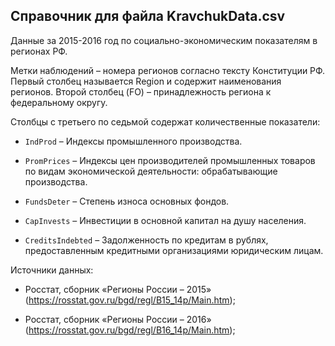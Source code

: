 ﻿## Справочник для файла **KravchukData.csv**

Данные за 2015-2016 год по социально-экономическим показателям в регионах РФ.

Метки наблюдений – номера регионов согласно тексту Конституции РФ. Первый столбец называется Region и содержит наименования регионов. Второй столбец (FO) – принадлежность региона к федеральному округу.

Столбцы с третьего по седьмой содержат количественные показатели:

* `IndProd` – Индексы промышленного производства.   

* `PromPrices` – Индексы цен производителей промышленных товаров по видам экономической деятельности: обрабатывающие производства.   

* `FundsDeter` – Степень износа основных фондов.   

* `CapInvests` – Инвестиции в основной капитал на душу населения.  

* `CreditsIndebted` – Задолженность по кредитам в рублях, предоставленным кредитными организациями юридическим лицам. 



Источники данных:

* Росстат, сборник «Регионы России – 2015» (https://rosstat.gov.ru/bgd/regl/B15_14p/Main.htm);

* Росстат, сборник «Регионы России – 2016» (https://rosstat.gov.ru/bgd/regl/B16_14p/Main.htm);